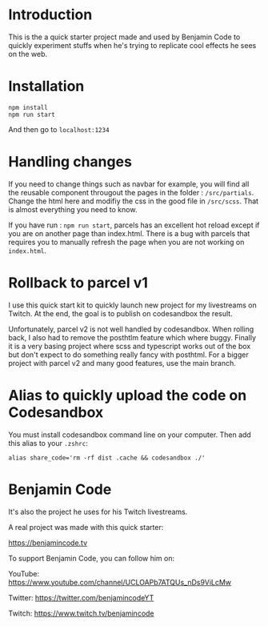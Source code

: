 # Introduction
This is the a quick starter project made and used by Benjamin Code to quickly experiment stuffs when he's trying to replicate cool effects he sees on the web.


# Installation
``` 
npm install
npm run start
```

And then go to `localhost:1234`

# Handling changes
If you need to change things such as navbar for example, you will find all the reusable component througout the pages in the folder : `/src/partials`.
Change the html here and modifiy the css in the good file in `/src/scss`.
That is almost everything you need to know.

If you have run : `npm run start`, parcels has an excellent hot reload except if you are on another page than index.html. There is a bug with parcels that requires you to manually refresh the page when you are not working on `index.html`.


# Rollback to parcel v1
I use this quick start kit to quickly launch new project for my livestreams on Twitch. At the end, the goal is to publish on codesandbox the result.

Unfortunately, parcel v2 is not well handled by codesandbox. When rolling back, I also had to remove the posthtlm feature which where buggy.
Finally it is a very basing project where scss and typescript works out of the box but don't expect to do something really fancy with posthtml.
For a bigger project with parcel v2 and many good features, use the main branch.

# Alias to quickly upload the code on Codesandbox
You must install codesandbox command line on your computer. Then add this alias to your `.zshrc`:

```
alias share_code='rm -rf dist .cache && codesandbox ./'
```

# Benjamin Code

It's also the project he uses for his Twitch livestreams.

A real project was made with this quick starter:

https://benjamincode.tv

To support Benjamin Code, you can follow him on:

YouTube: https://www.youtube.com/channel/UCLOAPb7ATQUs_nDs9ViLcMw

Twitter: https://twitter.com/benjamincodeYT

Twitch: https://www.twitch.tv/benjamincode
